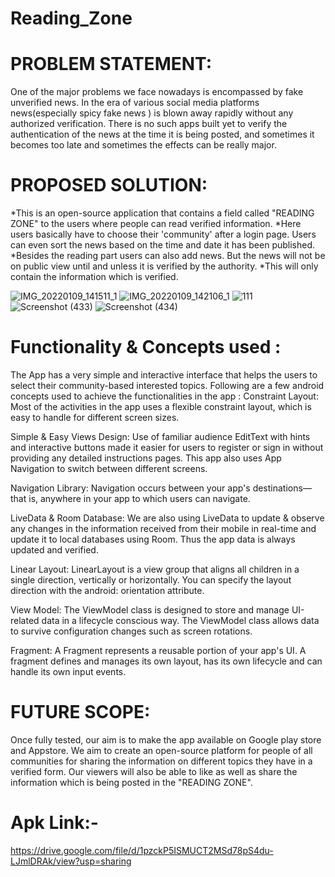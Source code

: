 # Reading_Zone

# PROBLEM STATEMENT: 
One of the major problems we face nowadays is encompassed by fake unverified news. In the era of various social media platforms news(especially spicy fake news ) is blown away rapidly without any authorized verification. There is no such apps built yet to verify the authentication of the news at the time it is being posted, and sometimes it becomes too late and sometimes the effects can be really major.


# PROPOSED SOLUTION: 
*This is an open-source application that contains a field called "READING ZONE" to the users where people can read verified information. 
*Here users basically have to choose their 'community' after a login page. Users can even sort the news based on the time and date it has been published.
*Besides the reading part users can also add news. But the news will not be on public view until and unless it is verified by the authority.
*This will only contain the information which is verified.


![IMG_20220109_141511_1](https://user-images.githubusercontent.com/56336274/148678866-53f27337-a52b-457e-abda-fcc8e49e4cc3.png)
![IMG_20220109_142106_1](https://user-images.githubusercontent.com/56336274/148678870-bdc23d70-9756-4d91-a676-00d103aa62ae.png)
![111](https://user-images.githubusercontent.com/56336274/148678837-dca5d70a-9af3-41f7-9ca9-259888407e01.png)
![Screenshot (433)](https://user-images.githubusercontent.com/56336274/148678784-8faf0077-433f-4f75-a52a-6f41d38df7f8.png)
![Screenshot (434)](https://user-images.githubusercontent.com/56336274/148678796-8c1c0028-1b21-49aa-a635-d2908857c363.png)



# Functionality & Concepts used :

The App has a very simple and interactive interface that helps the users to select their community-based interested topics. Following are a few android concepts used to achieve the functionalities in the app :
Constraint Layout: Most of the activities in the app uses a flexible constraint layout, which is easy to handle for different screen sizes.

Simple & Easy Views Design: Use of familiar audience EditText with hints and interactive buttons made it easier for users to register or sign in without providing any detailed instructions pages. This app also uses App Navigation to switch between different screens.

Navigation Library: Navigation occurs between your app's destinations—that is, anywhere in your app to which users can navigate. 


LiveData & Room Database: We are also using LiveData to update & observe any changes in the information received from their mobile in real-time and update it to local databases using Room. Thus the app data is always updated and verified.

Linear Layout: LinearLayout is a view group that aligns all children in a single direction, vertically or horizontally. You can specify the layout direction with the android: orientation attribute.

View Model: The ViewModel class is designed to store and manage UI-related data in a lifecycle conscious way. The ViewModel class allows data to survive configuration changes such as screen rotations.

Fragment: A Fragment represents a reusable portion of your app's UI. A fragment defines and manages its own layout, has its own lifecycle and can handle its own input events.


# FUTURE SCOPE:
 Once fully tested, our aim is to make the app available on Google play store and Appstore. We aim to create an open-source platform for people of all communities for sharing the information on different topics they have in a verified form. Our viewers will also be able to like as well as share the information which is being posted in the "READING ZONE".


 # Apk Link:-

 https://drive.google.com/file/d/1pzckP5ISMUCT2MSd78pS4du-LJmlDRAk/view?usp=sharing
